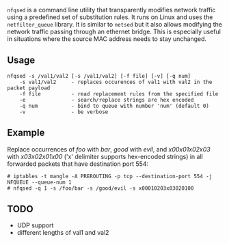 `nfqsed` is a command line utility that transparently modifies network traffic using a 
predefined set of substitution rules. It runs on Linux and uses the `netfilter_queue`
library. It is similar to `netsed` but it also allows modifying the network traffic 
passing through an ethernet bridge. This is especially useful in situations where the
source MAC address needs to stay unchanged.

Usage
--------
    nfqsed -s /val1/val2 [-s /val1/val2] [-f file] [-v] [-q num]
        -s val1/val2     - replaces occurences of val1 with val2 in the packet payload
        -f file          - read replacement rules from the specified file
        -e               - search/replace strings are hex encoded
        -q num           - bind to queue with number 'num' (default 0)
        -v               - be verbose

Example
-----------
Replace occurrences of _foo_ with _bar_,  _good_ with _evil_, and _x00x01x02x03_ with
_x03x02x01x00_ ('x' delimiter supports hex-encoded strings) in all forwarded packets
that have destination port 554:

    # iptables -t mangle -A PREROUTING -p tcp --destination-port 554 -j NFQUEUE --queue-num 1
    # nfqsed -q 1 -s /foo/bar -s /good/evil -s x00010203x03020100

TODO
----
 * UDP support
 * different lengths of val1 and val2
